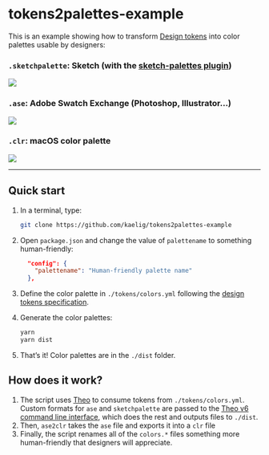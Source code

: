 # tokens2palettes-example

This is an example showing how to transform [Design tokens](https://medium.com/eightshapes-llc/tokens-in-design-systems-25dd82d58421) into color palettes usable by designers:

### `.sketchpalette`: Sketch (with the [sketch-palettes plugin](https://github.com/andrewfiorillo/sketch-palettes))

![ ](https://kaelig.github.io/tokens2palettes-example/images/sketchpalette.png)

### `.ase`: Adobe Swatch Exchange (Photoshop, Illustrator…)

![ ](https://kaelig.github.io/tokens2palettes-example/images/adobeswatchexchange.png)

### `.clr`: macOS color palette

![ ](https://kaelig.github.io/tokens2palettes-example/images/macOS-clr.png)

---

## Quick start

1. In a terminal, type:

   ```sh
   git clone https://github.com/kaelig/tokens2palettes-example
   ```

2. Open `package.json` and change the value of `palettename` to something human-friendly:

   ```json
     "config": {
       "palettename": "Human-friendly palette name"
     },
   ```

3. Define the color palette in `./tokens/colors.yml` following the [design tokens specification](https://github.com/salesforce-ux/theo#spec).

4. Generate the color palettes:

   ```sh
   yarn
   yarn dist
   ```

5. That’s it! Color palettes are in the `./dist` folder.

## How does it work?

1. The script uses [Theo](https://github.com/salesforce-ux/theo) to consume tokens from `./tokens/colors.yml`. Custom formats for `ase` and `sketchpalette` are passed to the [Theo v6 command line interface](https://github.com/salesforce-ux/theo/blob/master/CLI.md), which does the rest and outputs files to `./dist`.
2. Then, `ase2clr` takes the `ase` file and exports it into a `clr` file
3. Finally, the script renames all of the `colors.*` files something more human-friendly that designers will appreciate.
